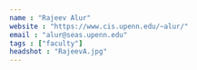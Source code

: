 ```yaml
---
name : "Rajeev Alur"
website : "https://www.cis.upenn.edu/~alur/"
email : "alur@seas.upenn.edu"
tags : ["faculty"]
headshot : "RajeevA.jpg"
---
```

